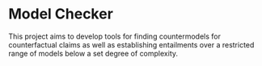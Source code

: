 # Model Checker

This project aims to develop tools for finding countermodels for counterfactual claims as well as establishing entailments over a restricted range of models below a set degree of complexity.

